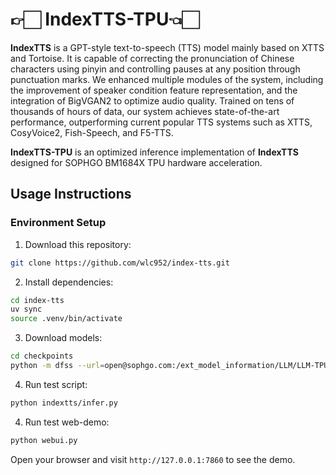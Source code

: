 # 👉🏻 IndexTTS-TPU👈🏻

**IndexTTS** is a GPT-style text-to-speech (TTS) model mainly based on XTTS and Tortoise. It is capable of correcting the pronunciation of Chinese characters using pinyin and controlling pauses at any position through punctuation marks. We enhanced multiple modules of the system, including the improvement of speaker condition feature representation, and the integration of BigVGAN2 to optimize audio quality. Trained on tens of thousands of hours of data, our system achieves state-of-the-art performance, outperforming current popular TTS systems such as XTTS, CosyVoice2, Fish-Speech, and F5-TTS.

**IndexTTS-TPU** is an optimized inference implementation of **IndexTTS** designed for SOPHGO BM1684X TPU hardware acceleration.

## Usage Instructions

### Environment Setup

1. Download this repository:

```bash
git clone https://github.com/wlc952/index-tts.git
```

2. Install dependencies:

```bash
cd index-tts
uv sync
source .venv/bin/activate
```

3. Download models:

```bash
cd checkpoints
python -m dfss --url=open@sophgo.com:/ext_model_information/LLM/LLM-TPU/indextts_bm1684x_f32_seq256.bmodel
```

4. Run test script:

```bash
python indextts/infer.py
```

4. Run test web-demo:

```bash
python webui.py
```

Open your browser and visit `http://127.0.0.1:7860` to see the demo.
